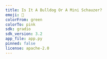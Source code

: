 ```yaml
---
title: Is It A Bulldog Or A Mini Schauzer?
emoji: 👀
colorFrom: green
colorTo: pink
sdk: gradio
sdk_version: 3.2
app_file: app.py
pinned: false
license: apache-2.0
---
```


